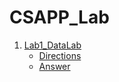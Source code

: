 # CSAPP_Lab

1. [Lab1_DataLab](https://github.com/Schuco-Chen/CSAPP_Lab/tree/master/datalab-handout)
   - [Directions](https://github.com/Schuco-Chen/CSAPP_Lab/blob/master/datalab-handout/Directions)
   - [Answer](https://github.com/Schuco-Chen/CSAPP_Lab/blob/master/datalab-handout/README.md)
